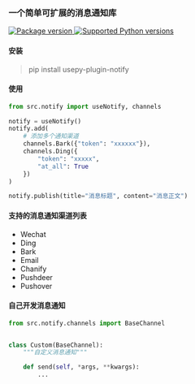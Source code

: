 ### 一个简单可扩展的消息通知库

<a href="https://pypi.org/project/ml-simple-notify" target="_blank">
    <img src="https://img.shields.io/pypi/v/ml-simple-notify.svg" alt="Package version">
</a>

<a href="https://pypi.org/project/ml-simple-notify" target="_blank">
    <img src="https://img.shields.io/pypi/pyversions/ml-simple-notify.svg" alt="Supported Python versions">
</a>

#### 安装

> pip install usepy-plugin-notify

#### 使用

```python
from src.notify import useNotify, channels

notify = useNotify()
notify.add(
    # 添加多个通知渠道
    channels.Bark({"token": "xxxxxx"}),
    channels.Ding({
        "token": "xxxxx",
        "at_all": True
    })
)

notify.publish(title="消息标题", content="消息正文")

```

#### 支持的消息通知渠道列表

- Wechat
- Ding
- Bark
- Email
- Chanify
- Pushdeer
- Pushover

#### 自己开发消息通知

```python
from src.notify.channels import BaseChannel


class Custom(BaseChannel):
    """自定义消息通知"""

    def send(self, *args, **kwargs):
        ...
```
